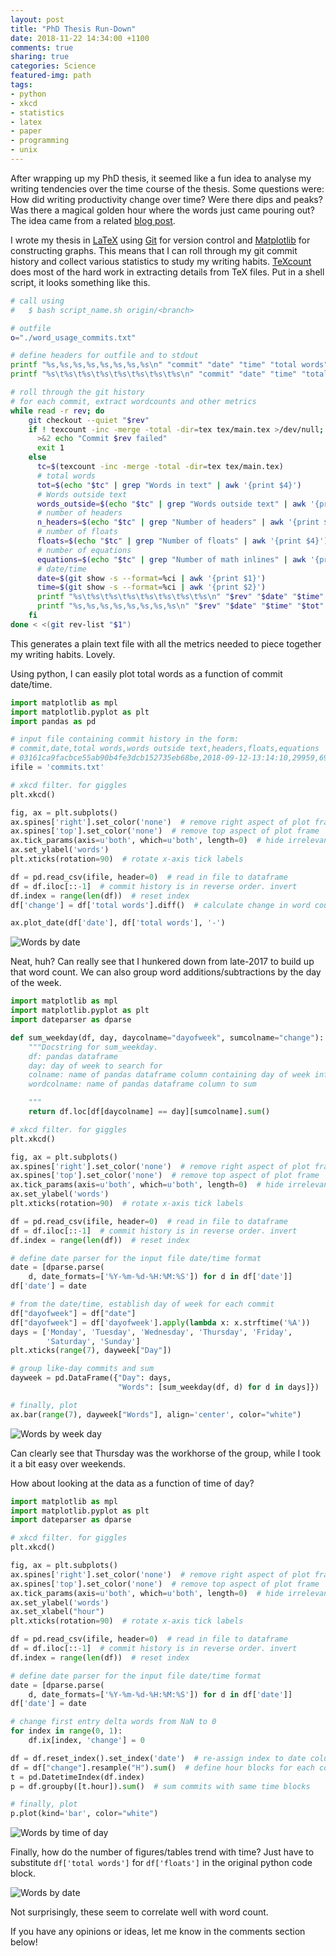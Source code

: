 ```yaml
---
layout: post
title: "PhD Thesis Run-Down"
date: 2018-11-22 14:34:00 +1100
comments: true
sharing: true
categories: Science
featured-img: path
tags:
- python
- xkcd
- statistics
- latex
- paper
- programming
- unix
---
```


After wrapping up my PhD thesis, it seemed like a fun idea to analyse my writing tendencies over the time course of the thesis. Some questions were: How did writing productivity change over time? Were there dips and peaks? Was there a magical golden hour where the words just came pouring out? The idea came from a related [blog post](https://matthieu.io/blog/2018/02/28/phd-post-mortem/).

I wrote my thesis in [LaTeX](https://www.latex-project.org/) using [Git](https://git-scm.com/) for version control and [Matplotlib](https://matplotlib.org/) for constructing graphs. This means that I can roll through my git commit history and collect various statistics to study my writing habits. [TeXcount](http://app.uio.no/ifi/texcount/) does most of the hard work in extracting details from TeX files. Put in a shell script, it looks something like this.

```bash
# call using
#   $ bash script_name.sh origin/<branch>

# outfile
o="./word_usage_commits.txt"

# define headers for outfile and to stdout
printf "%s,%s,%s,%s,%s,%s,%s,%s\n" "commit" "date" "time" "total words" "words outside text" "headers" "floats" "equations" > "$o"
printf "%s\t%s\t%s\t%s\t%s\t%s\t%s\t%s\n" "commit" "date" "time" "total words" "words outside text" "headers" "floats" "equations"

# roll through the git history
# for each commit, extract wordcounts and other metrics
while read -r rev; do
    git checkout --quiet "$rev"
    if ! texcount -inc -merge -total -dir=tex tex/main.tex >/dev/null; then
      >&2 echo "Commit $rev failed"
      exit 1
    else
      tc=$(texcount -inc -merge -total -dir=tex tex/main.tex)
      # total words
      tot=$(echo "$tc" | grep "Words in text" | awk '{print $4}')
      # Words outside text
      words_outside=$(echo "$tc" | grep "Words outside text" | awk '{print $6}')
      # number of headers
      n_headers=$(echo "$tc" | grep "Number of headers" | awk '{print $4}')
      # number of floats
      floats=$(echo "$tc" | grep "Number of floats" | awk '{print $4}')
      # number of equations
      equations=$(echo "$tc" | grep "Number of math inlines" | awk '{print $5}')
      # date/time
      date=$(git show -s --format=%ci | awk '{print $1}')
      time=$(git show -s --format=%ci | awk '{print $2}')
      printf "%s\t%s\t%s\t%s\t%s\t%s\t%s\t%s\n" "$rev" "$date" "$time" "$tot" "$words_outside" "$n_headers" "$floats" "$equations"
      printf "%s,%s,%s,%s,%s,%s,%s,%s\n" "$rev" "$date" "$time" "$tot" "$words_outside" "$n_headers" "$floats" "$equations" >> "$o"
    fi
done < <(git rev-list "$1")
```

This generates a plain text file with all the metrics needed to piece together my writing habits. Lovely.

Using python, I can easily plot total words as a function of commit date/time.

```python
import matplotlib as mpl
import matplotlib.pyplot as plt
import pandas as pd

# input file containing commit history in the form:
# commit,date,total words,words outside text,headers,floats,equations
# 03161ca9facbce55ab90b4fe3dcb152735eb68be,2018-09-12-13:14:10,29959,6951,121,111,279
ifile = 'commits.txt'

# xkcd filter. for giggles
plt.xkcd()

fig, ax = plt.subplots()
ax.spines['right'].set_color('none')  # remove right aspect of plot frame
ax.spines['top'].set_color('none')  # remove top aspect of plot frame
ax.tick_params(axis=u'both', which=u'both', length=0)  # hide irrelevant ticks
ax.set_ylabel('words')
plt.xticks(rotation=90)  # rotate x-axis tick labels

df = pd.read_csv(ifile, header=0)  # read in file to dataframe
df = df.iloc[::-1]  # commit history is in reverse order. invert
df.index = range(len(df))  # reset index
df['change'] = df['total words'].diff()  # calculate change in word count between commits

ax.plot_date(df['date'], df['total words'], '-')
```

![Words by date](/assets/img/posts/thesis_word_count_by_date.png)

Neat, huh? Can really see that I hunkered down from late-2017 to build up that word count. We can also group word additions/subtractions by the day of the week.

```python
import matplotlib as mpl
import matplotlib.pyplot as plt
import dateparser as dparse

def sum_weekday(df, day, daycolname="dayofweek", sumcolname="change"):
    """Docstring for sum_weekday.
    df: pandas dataframe
    day: day of week to search for
    colname: name of pandas dataframe column containing day of week info
    wordcolname: name of pandas dataframe column to sum

    """
    return df.loc[df[daycolname] == day][sumcolname].sum()

# xkcd filter. for giggles
plt.xkcd()

fig, ax = plt.subplots()
ax.spines['right'].set_color('none')  # remove right aspect of plot frame
ax.spines['top'].set_color('none')  # remove top aspect of plot frame
ax.tick_params(axis=u'both', which=u'both', length=0)  # hide irrelevant ticks
ax.set_ylabel('words')
plt.xticks(rotation=90)  # rotate x-axis tick labels

df = pd.read_csv(ifile, header=0)  # read in file to dataframe
df = df.iloc[::-1]  # commit history is in reverse order. invert
df.index = range(len(df))  # reset index

# define date parser for the input file date/time format
date = [dparse.parse(
    d, date_formats=['%Y-%m-%d-%H:%M:%S']) for d in df['date']]
df['date'] = date

# from the date/time, establish day of week for each commit
df["dayofweek"] = df["date"]
df["dayofweek"] = df['dayofweek'].apply(lambda x: x.strftime('%A'))
days = ['Monday', 'Tuesday', 'Wednesday', 'Thursday', 'Friday',
        'Saturday', 'Sunday']
plt.xticks(range(7), dayweek["Day"])

# group like-day commits and sum
dayweek = pd.DataFrame({"Day": days,
                        "Words": [sum_weekday(df, d) for d in days]})

# finally, plot
ax.bar(range(7), dayweek["Words"], align='center', color="white")
```

![Words by week day](/assets/img/posts/thesis_word_count_by_day.png)

Can clearly see that Thursday was the workhorse of the group, while I took it a bit easy over weekends.

How about looking at the data as a function of time of day?

```python
import matplotlib as mpl
import matplotlib.pyplot as plt
import dateparser as dparse

# xkcd filter. for giggles
plt.xkcd()

fig, ax = plt.subplots()
ax.spines['right'].set_color('none')  # remove right aspect of plot frame
ax.spines['top'].set_color('none')  # remove top aspect of plot frame
ax.tick_params(axis=u'both', which=u'both', length=0)  # hide irrelevant ticks
ax.set_ylabel('words')
ax.set_xlabel("hour")
plt.xticks(rotation=90)  # rotate x-axis tick labels

df = pd.read_csv(ifile, header=0)  # read in file to dataframe
df = df.iloc[::-1]  # commit history is in reverse order. invert
df.index = range(len(df))  # reset index

# define date parser for the input file date/time format
date = [dparse.parse(
    d, date_formats=['%Y-%m-%d-%H:%M:%S']) for d in df['date']]
df['date'] = date

# change first entry delta words from NaN to 0
for index in range(0, 1):
    df.ix[index, 'change'] = 0

df = df.reset_index().set_index('date')  # re-assign index to date column
df = df["change"].resample("H").sum()  # define hour blocks for each commit
t = pd.DatetimeIndex(df.index)
p = df.groupby([t.hour]).sum()  # sum commits with same time blocks

# finally, plot
p.plot(kind='bar', color="white")
```

![Words by time of day](/assets/img/posts/thesis_word_count_by_hour.png)

Finally, how do the number of figures/tables trend with time? Just have to substitute `df['total words']` for `df['floats']` in the original python code block.

![Words by date](/assets/img/posts/thesis_float_count_by_date.png)

Not surprisingly, these seem to correlate well with word count.

If you have any opinions or ideas, let me know in the comments section below!
